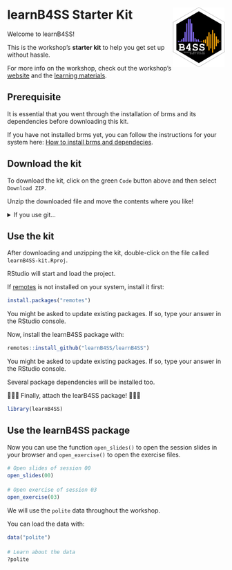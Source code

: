 
<!-- README.md is generated from README.Rmd. Please edit that file -->

# learnB4SS Starter Kit <a href='https://learnb4ss.github.io/learnB4SS'><img src='.assets/logo.png' align="right" height="138" /></a>

Welcome to learnB4SS!

This is the workshop’s **starter kit** to help you get set up without
hassle.

For more info on the workshop, check out the workshop’s
[website](https://learnb4ss.github.io) and the [learning
materials](https://learnb4ss.github.io/learnB4SS/index.html).

## Prerequisite

It is essential that you went through the installation of brms and its
dependencies before downloading this kit.

If you have not installed brms yet, you can follow the instructions for
your system here: [How to install brms and
dependecies](https://learnb4ss.github.io/learnB4SS/articles/install-brms.html).

## Download the kit

To download the kit, click on the green `Code` button above and then
select `Download ZIP`.

Unzip the downloaded file and move the contents where you like!

<details>
<summary>
If you use git…
</summary>
<p>
Run <code>git clone
https://github.com/learnB4SS/learnB4SS-kit.git</code> in your command
line.
</p>
</details>

## Use the kit

After downloading and unzipping the kit, double-click on the file called
`learnB4SS-kit.Rproj`.

RStudio will start and load the project.

If [remotes](https://remotes.r-lib.org) is not installed on your system,
install it first:

``` r
install.packages("remotes")
```

You might be asked to update existing packages. If so, type your answer
in the RStudio console.

Now, install the learnB4SS package with:

``` r
remotes::install_github("learnB4SS/learnB4SS")
```

You might be asked to update existing packages. If so, type your answer
in the RStudio console.

Several package dependencies will be installed too.

🎉🎉🎉 Finally, attach the learB4SS package! 🎉🎉🎉

``` r
library(learnB4SS)
```

## Use the learnB4SS package

Now you can use the function `open_slides()` to open the session slides
in your browser and `open_exercise()` to open the exercise files.

``` r
# Open slides of session 00
open_slides(00)

# Open exercise of session 03
open_exercise(03)
```

We will use the `polite` data throughout the workshop.

You can load the data with:

``` r
data("polite")

# Learn about the data
?polite
```

<br>
